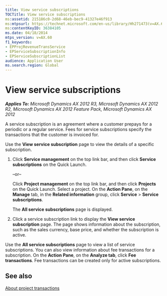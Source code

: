 ```yaml
---
title: View service subscriptions
TOCTitle: View service subscriptions
ms:assetid: 215186c0-2d68-46eb-bec9-41327e46f913
ms:mtpsurl: https://technet.microsoft.com/en-us/library/Hh271473(v=AX.60)
ms:contentKeyID: 36384105
ms.date: 04/18/2014
mtps_version: v=AX.60
f1_keywords:
- EPProjRevenueTransService
- EPServiceSubscriptionInfo
- EPServiceSubscriptionList
audience: Application User
ms.search.region: Global
---
```


# View service subscriptions 


_**Applies To:** Microsoft Dynamics AX 2012 R3, Microsoft Dynamics AX 2012 R2, Microsoft Dynamics AX 2012 Feature Pack, Microsoft Dynamics AX 2012_

A service subscription is an agreement where a customer prepays for a periodic or a regular service. Fees for service subscriptions specify the transactions that the customer is invoiced for.

Use the **View service subscription** page to view the details of a specific subscription.

1.  Click **Service management** on the top link bar, and then click **Service subscriptions** on the Quick Launch.
    
    –or–
    
    Click **Project management** on the top link bar, and then click **Projects** on the Quick Launch. Select a project. On the **Action Pane**, on the **Manage** tab, in the **Related information** group, click **Service** \> **Service subscriptions**.
    
    The **All service subscriptions** page is displayed.

2.  Click a service subscription link to display the **View service subscription** page. The page shows information about the subscription, such as the sales currency, base price, and whether the subscription is active.

Use the **All service subscriptions** page to view a list of service subscriptions. You can also view information about fee transactions for a subscription. On the **Action Pane**, on the **Analyze tab**, click **Fee transactions**. Fee transactions can be created only for active subscriptions.

## See also

[About project transactions](about-project-transactions.md)

  


